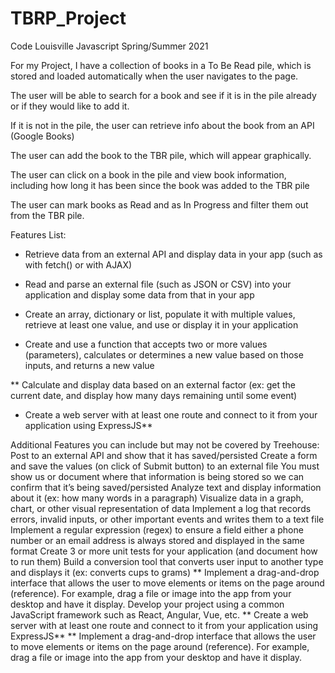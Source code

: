 # TBRP_Project
Code Louisville Javascript Spring/Summer 2021

For my Project, I have a collection of books in a To Be Read pile, which is stored and loaded automatically when the user navigates to the page.  

The user will be able to search for a book and see if it is in the pile already or if they would like to add it.

If it is not in the pile, the user can retrieve info about the book from an API (Google Books)

The user can add the book to the TBR pile, which will appear graphically. 

The user can click on a book in the pile and view book information, including how long it has been since the book was added to the TBR pile

The user can mark books as Read and as In Progress and filter them out from the TBR pile.


Features List:

* Retrieve data from an external API and display data in your app (such as with fetch() or with AJAX)

* Read and parse an external file (such as JSON or CSV) into your application and display some data from that in your app

* Create an array, dictionary or list, populate it with multiple values, retrieve at least one value, and use or display it in your application

* Create and use a function that accepts two or more values (parameters), calculates or determines a new value based on those inputs, and returns a new value

** Calculate and display data based on an external factor (ex: get the current date, and display how many days remaining until some event)

* Create a web server with at least one route and connect to it from your application using ExpressJS**





Additional Features you can include but may not be covered by Treehouse:
Post to an external API and show that it has saved/persisted
Create a form and save the values (on click of Submit button) to an external file 
You must show us or document where that information is being stored so we can confirm that it’s being saved/persisted
Analyze text and display information about it (ex: how many words in a paragraph)
Visualize data in a graph, chart, or other visual representation of data
Implement a log that records errors, invalid inputs, or other important events and writes them to a text file
Implement a regular expression (regex) to ensure a field either a phone number or an email address is always stored and displayed in the same format
Create 3 or more unit tests for your application (and document how to run them)
Build a conversion tool that converts user input to another type and displays it (ex: converts cups to grams)
** Implement a drag-and-drop interface that allows the user to move elements or items on the page around (reference). For example, drag a file or image into the app from your desktop and have it display. 
Develop your project using a common JavaScript framework such as React, Angular, Vue, etc.
** Create a web server with at least one route and connect to it from your application using ExpressJS**
** Implement a drag-and-drop interface that allows the user to move elements or items on the page around (reference). For example, drag a file or image into the app from your desktop and have it display. 

